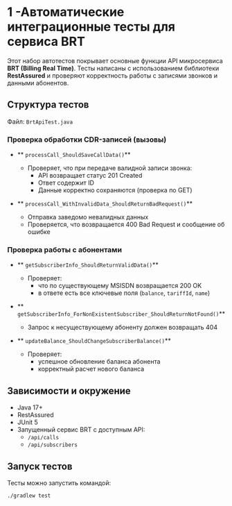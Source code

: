 # 1 -Автоматические интеграционные тесты для сервиса BRT

Этот набор автотестов покрывает основные функции API микросервиса **BRT (Billing Real Time)**. Тесты написаны с использованием библиотеки **RestAssured** и проверяют корректность работы с записями звонков и данными абонентов.

## Структура тестов

Файл: `BrtApiTest.java`

### Проверка обработки CDR-записей (вызовы)

- ** `processCall_ShouldSaveCallData()`**
  - Проверяет, что при передаче валидной записи звонка:
    - API возвращает статус 201 Created
    - Ответ содержит ID
    - Данные корректно сохраняются (проверка по GET)

- ** `processCall_WithInvalidData_ShouldReturnBadRequest()`**
  - Отправка заведомо невалидных данных
  - Проверяется, что возвращается 400 Bad Request и сообщение об ошибке

### Проверка работы с абонентами

- ** `getSubscriberInfo_ShouldReturnValidData()`**
  - Проверяет:
    - что по существующему MSISDN возвращается 200 OK
    - в ответе есть все ключевые поля (`balance`, `tariffId`, `name`)

- ** `getSubscriberInfo_ForNonExistentSubscriber_ShouldReturnNotFound()`**
  - Запрос к несуществующему абоненту должен возвращать 404

- ** `updateBalance_ShouldChangeSubscriberBalance()`**
  - Проверяет:
    - успешное обновление баланса абонента
    - корректный расчет нового баланса

## Зависимости и окружение

- Java 17+
- RestAssured
- JUnit 5
- Запущенный сервис BRT с доступным API:
  - `/api/calls`
  - `/api/subscribers`

## Запуск тестов

Тесты можно запустить командой:

```bash
./gradlew test
